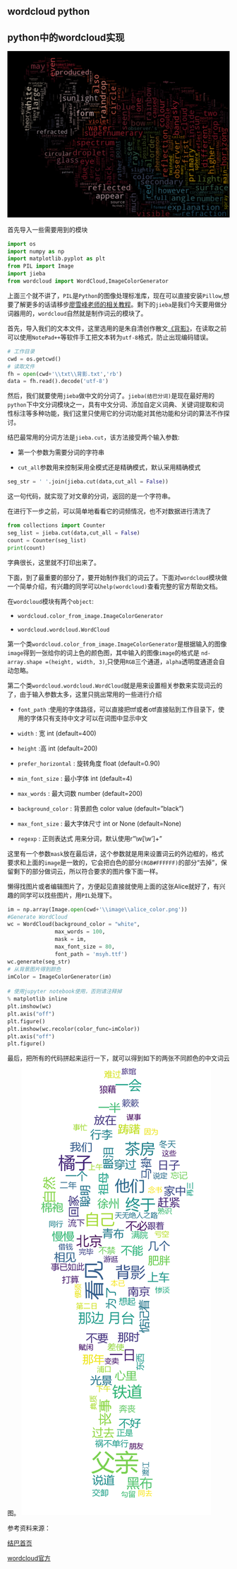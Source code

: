 ## wordcloud python
## python中的wordcloud实现


![parrotWordCloud](https://github.com/amueller/word_cloud/raw/master/examples/parrot.png)

首先导入一些需要用到的模块

```python
import os
import numpy as np
import matplotlib.pyplot as plt
from PIL import Image
import jieba
from wordcloud import WordCloud,ImageColorGenerator

```

上面三个就不讲了，`PIL`是`Python`的图像处理标准库，现在可以直接安装`Pillow`,想要了解更多的话请移步[廖雪峰老师的相关教程](https://www.liaoxuefeng.com/wiki/0014316089557264a6b348958f449949df42a6d3a2e542c000/0014320027235877860c87af5544f25a8deeb55141d60c5000)。剩下的`jieba`是我们今天要用做分词器用的，`wordcloud`自然就是制作词云的模块了。

首先，导入我们的文本文件，这里选用的是朱自清创作散文[《背影》](http://www.ccview.net/htm/xiandai/zzq/zzqsw003.htm)，在读取之前可以使用`NotePad++`等软件手工把文本转为`utf-8`格式，防止出现编码错误。

```python
# 工作目录
cwd = os.getcwd()
# 读取文件
fh = open(cwd+'\\txt\\背影.txt','rb')
data = fh.read().decode('utf-8')
```

然后，我们就要使用`jieba`做中文的分词了。`jieba(结巴分词)`是现在最好用的`python`下中文分词模块之一，具有中文分词、添加自定义词典、关键词提取和词性标注等多种功能，我们这里只使用它的分词功能对其他功能和分词的算法不作探讨。

结巴最常用的分词方法是`jieba.cut`，该方法接受两个输入参数:

- 第一个参数为需要分词的字符串

- `cut_all`参数用来控制采用全模式还是精确模式，默认采用精确模式

```python
seg_str = ' '.join(jieba.cut(data,cut_all = False))
```

这一句代码，就实现了对文章的分词，返回的是一个字符串。

在进行下一步之前，可以简单地看看它的词频情况，也不对数据进行清洗了
```python
from collections import Counter
seg_list = jieba.cut(data,cut_all = False)
count = Counter(seg_list)
print(count)
```

字典很长，这里就不打印出来了。

下面，到了最重要的部分了，要开始制作我们的词云了。下面对`wordcloud`模块做一个简单介绍，有兴趣的同学可以`help(wordcloud)`查看完整的官方帮助文档。

在`wordcloud`模块有两个`object`:

- `wordcloud.color_from_image.ImageColorGenerator`

- `wordcloud.wordcloud.WordCloud`

第一个类`wordcloud.color_from_image.ImageColorGenerator`是根据输入的图像`image`得到一张给你的词上色的颜色图，其中输入的图像`image`的格式是 `nd-array.shape =(height, width, 3)`,只使用`RGB`三个通道，`alpha`透明度通道会自动忽略。

第二个类`wordcloud.wordcloud.WordCloud`就是用来设置相关参数来实现词云的了，由于输入参数太多，这里只挑出常用的一些进行介绍

- `font_path` :使用的字体路径，可以直接把ttf或者otf直接贴到工作目录下，使用的字体只有支持中文才可以在词图中显示中文

- `width` : 宽 int (default=400)

- `height` :高 int (default=200)

- `prefer_horizontal` : 旋转角度 float (default=0.90)

- `min_font_size` : 最小字体 int (default=4)

- `max_words` : 最大词数 number (default=200)

- `background_color` : 背景颜色 color value (default=”black”)

- `max_font_size` : 最大字体尺寸 int or None (default=None)

- `regexp` : 正则表达式 用来分词，默认使用r”\w[\w’]+”

这里有一个参数`mask`放在最后讲，这个参数就是用来设置词云的外边框的，格式要求和上面的`image`是一致的，它会把白色的部分`(RGB#FFFFFF)`的部分“去掉”，保留剩下的部分做词云，所以符合要求的图片像下面一样。

懒得找图片或者编辑图片了，方便起见直接就使用上面的这张Alice就好了，有兴趣的同学可以找些图片，用`PIL`处理下。

```python
im = np.array(Image.open(cwd+'\\image\\alice_color.png'))
#Generate WordCloud
wc = WordCloud(background_color = "white",
               max_words = 100,
               mask = im,
               max_font_size = 80,
               font_path = 'msyh.ttf')
wc.generate(seg_str)
# 从背景图片得到颜色
imColor = ImageColorGenerator(im)  

# 使用jupyter notebook使用，否则请注释掉
% matplotlib inline
plt.imshow(wc)
plt.axis("off")
plt.figure()
plt.imshow(wc.recolor(color_func=imColor))
plt.axis("off")
plt.figure()
```

最后，把所有的代码拼起来运行一下，就可以得到如下的两张不同颜色的中文词云图。
![beiying_new](https://github.com/lymanzhang/MachineLearning-DataMining2017/blob/master/WordCloudPython/image/beiying_new.PNG)

参考资料来源：

[结巴首页](https://www.oschina.net/p/jieba)

[wordcloud官方](https://amueller.github.io/word_cloud/index.html)
